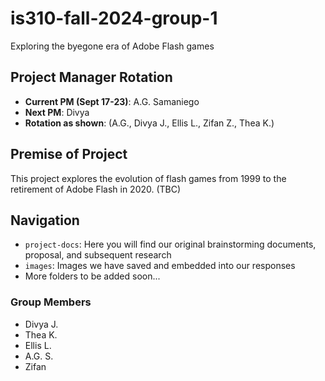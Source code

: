 # is310-fall-2024-group-1
Exploring the byegone era of Adobe Flash games

## Project Manager Rotation
- **__Current PM (Sept 17-23)__**: A.G. Samaniego
- **Next PM**: Divya 
- **Rotation as shown**: (A.G., Divya J., Ellis L., Zifan Z., Thea K.)

## Premise of Project
This project explores the evolution of flash games from 1999 to the retirement of Adobe Flash in 2020. (TBC)

## Navigation
- `project-docs`: Here you will find our original brainstorming documents, proposal, and subsequent research
- `images`: Images we have saved and embedded into our responses
- More folders to be added soon...

### Group Members
- Divya J.
- Thea K.
- Ellis L.
- A.G. S.
- Zifan

